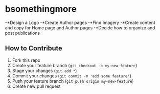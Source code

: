 # bsomethingmore

-*Design a Logo
 -*Create Author pages
 -*Find Imagery
 -*Create content and copy for Home page and Author pages
 -*Decide how to organize and post publications
 
 ## How to Contribute
 
 1. Fork this repo
 2. Create your feature branch (`git checkout -b my-new-feature`)
 3. Stage your changes (`git add *`)
 4. Commit your changes (`git commit -m 'add some feature'`)
 5. Push your feature branch (`git push origin my-new-feature`)
 6. Create new pull request
